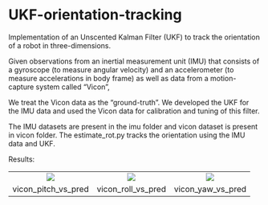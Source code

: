# UKF-orientation-tracking
Implementation of an Unscented Kalman Filter (UKF) to track the orientation of a robot in three-dimensions.

Given observations from an inertial measurement unit (IMU) that consists of a gyroscope (to measure angular velocity) 
and an accelerometer (to measure accelerations in body frame) as well as data from a motion-capture system called “Vicon”,

We treat the Vicon data as the “ground-truth”. We developed the UKF for the IMU data and used the Vicon data for 
calibration and tuning of this filter.

The IMU datasets are present in the imu folder and vicon dataset is present in vicon folder. 
The estimate_rot.py tracks the orientation using the IMU data and UKF.

Results:

<table>
  <tr>
      <td align = "center"> <img src="https://user-images.githubusercontent.com/114776023/223570818-b444b103-8ab7-471f-83a6-bc00c0d5b3d4.png"> </td>
      <td align = "center"> <img src="https://user-images.githubusercontent.com/114776023/223570821-cccd8954-131f-4ba1-b16e-fda97647b3c1.png"> </td>
      <td align = "center"> <img src="https://user-images.githubusercontent.com/114776023/223570823-4c0f97f7-c38b-4afe-8f9c-d6abe7a0a1a0.png"> </td>
  </tr>
  <tr>
      <td align = "center">vicon_pitch_vs_pred</td>
      <td align = "center">vicon_roll_vs_pred</td>
      <td align = "center">vicon_yaw_vs_pred</td>
  </tr>
</table>
